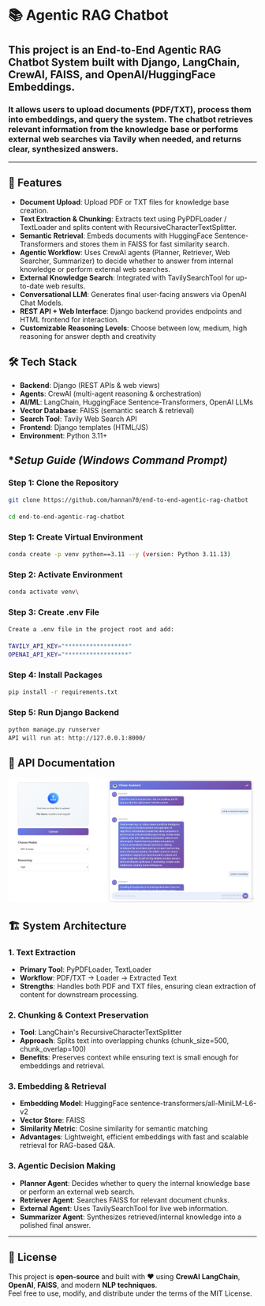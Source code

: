 # 📚 Agentic RAG Chatbot

## This project is an End-to-End Agentic RAG Chatbot System built with Django, LangChain, CrewAI, FAISS, and OpenAI/HuggingFace Embeddings.

### It allows users to upload documents (PDF/TXT), process them into embeddings, and query the system. The chatbot retrieves relevant information from the knowledge base or performs external web searches via Tavily when needed, and returns clear, synthesized answers.
---

## 🌟 Features
- **Document Upload**: Upload PDF or TXT files for knowledge base creation.
- **Text Extraction & Chunking**: Extracts text using PyPDFLoader / TextLoader and splits content with RecursiveCharacterTextSplitter.
- **Semantic Retrieval**: Embeds documents with HuggingFace Sentence-Transformers and stores them in FAISS for fast similarity search.
- **Agentic Workflow**: Uses CrewAI agents (Planner, Retriever, Web Searcher, Summarizer) to decide whether to answer from internal knowledge or perform external web searches.
- **External Knowledge Search**: Integrated with TavilySearchTool for up-to-date web results.
- **Conversational LLM**: Generates final user-facing answers via OpenAI Chat Models.
- **REST API + Web Interface**: Django backend provides endpoints and HTML frontend for interaction.
- **Customizable Reasoning Levels**: Choose between low, medium, high reasoning for answer depth and creativity

 
## 🛠️ Tech Stack
- **Backend**: Django (REST APIs & web views)  
- **Agents**: CrewAI (multi-agent reasoning & orchestration) 
- **AI/ML**: LangChain, HuggingFace Sentence-Transformers, OpenAI LLMs 
- **Vector Database**: FAISS (semantic search & retrieval)  
- **Search Tool**: Tavily Web Search API
- **Frontend**: Django templates (HTML/JS)
- **Environment**: Python 3.11+


## **Setup Guide (Windows Command Prompt)*

### **Step 1:** Clone the Repository
```bash
git clone https://github.com/hannan70/end-to-end-agentic-rag-chatbot

cd end-to-end-agentic-rag-chatbot
```

### **Step 1:** Create Virtual Environment
```bash
conda create -p venv python==3.11 --y (version: Python 3.11.13)
```

### **Step 2:** Activate Environment
```bash
conda activate venv\
```

### **Step 3:** Create .env File
```bash
Create a .env file in the project root and add:

TAVILY_API_KEY="******************"
OPENAI_API_KEY="******************"
```

### **Step 4:** Install Packages
```bash
pip install -r requirements.txt
```
 
### **Step 5:** Run Django Backend
```bash
python manage.py runserver
API will run at: http://127.0.0.1:8000/
```

## 📄 API Documentation
![Frontend View ](ui-image.jpg)


## 🏗️ System Architecture

### **1. Text Extraction**
- **Primary Tool**:  PyPDFLoader, TextLoader
- **Workflow**: PDF/TXT → Loader → Extracted Text
- **Strengths**: Handles both PDF and TXT files, ensuring clean extraction of content for downstream processing.

### **2. Chunking & Context Preservation**
- **Tool**: LangChain's RecursiveCharacterTextSplitter
- **Approach**: Splits text into overlapping chunks (chunk_size=500, chunk_overlap=100)
- **Benefits**: Preserves context while ensuring text is small enough for embeddings and retrieval.

### **3. Embedding & Retrieval**
- **Embedding Model**: HuggingFace sentence-transformers/all-MiniLM-L6-v2
- **Vector Store**: FAISS
- **Similarity Metric**: Cosine similarity for semantic matching
- **Advantages**: Lightweight, efficient embeddings with fast and scalable retrieval for RAG-based Q&A.

### **3. Agentic Decision Making**
- **Planner Agent**: Decides whether to query the internal knowledge base or perform an external web search.
- **Retriever Agent**: Searches FAISS for relevant document chunks.
- **External Agent**: Uses TavilySearchTool for live web information.
- **Summarizer Agent**: Synthesizes retrieved/internal knowledge into a polished final answer.

---

## 📝 License

This project is **open-source** and built with ❤️ using **CrewAI** **LangChain**, **OpenAI**, **FAISS**, and modern **NLP techniques**.  
Feel free to use, modify, and distribute under the terms of the MIT License.